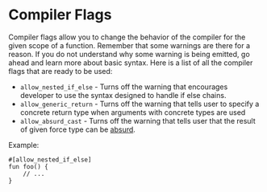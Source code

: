# Compiler Flags

Compiler flags allow you to change the behavior of the compiler for the given scope of a function. Remember that some warnings are there for a reason. If you do not understand why some warning is being emitted, go ahead and learn more about basic syntax. Here is a list of all the compiler flags that are ready to be used:
- `allow_nested_if_else` - Turns off the warning that encourages developer to use the syntax designed to handle if else chains.
- `allow_generic_return` - Turns off the warning that tells user to specify a concrete return type when arguments with concrete types are used
- `allow_absurd_cast` - Turns off the warning that tells user that the result of given force type can be [absurd](/advanced-syntax/as-cast#absurd-cast).

Example:
```ab
#[allow_nested_if_else]
fun foo() {
	// ...
}
```